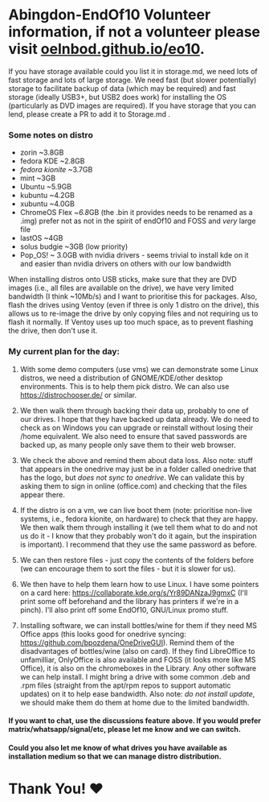 # Abingdon-EndOf10 Volunteer information, if not a volunteer please visit [oelnbod.github.io/eo10](oelnbod.github.io/eo10).
If you have storage available could you list it in storage.md, we need lots of fast storage and lots of large storage.
We need fast (but slower potentially) storage to facilitate backup of data (which may be required) and fast storage (ideally USB3+, but USB2 does work) for installing the OS (particularly as DVD images are required). If you have storage that you can lend, please create a PR to add it to Storage.md .

### Some notes on distro
- zorin ~3.8GB
- fedora KDE ~2.8GB
- *fedora kionite* ~3.7GB
- mint ~3GB
- Ubuntu ~5.9GB
- kubuntu ~4.2GB
- xubuntu ~4.0GB
- ChromeOS Flex ~*6.8*GB (the .bin it provides needs to be renamed as a .img) prefer not as not in the spirit of endOf10 and FOSS and *very* large file
- lastOS ~4GB 
- solus budgie ~3GB (low priority)
- Pop_OS! ~ 3.0GB with nvidia drivers - seems trivial to install kde on it and easier than nvidia drivers on others with our low bandwidth

When installing distros onto USB sticks, make sure that they are DVD images (i.e., all files are available on the drive), we have very limited bandwidth (I think ~10Mb/s) and I want to prioritise this for packages. Also, flash the drives using Ventoy (even if three is only 1 distro on the drive), this allows us to re-image the drive by only copying files and not requiring us to flash it normally. If Ventoy uses up too much space, as to prevent flashing the drive, then don't use it. 

### My current plan for the day:
1. With some demo computers (use vms) we can demonstrate some Linux distros, we need a distribution of GNOME/KDE/other desktop environments. This is to help them pick distro. We can also use https://distrochooser.de/ or similar.
    
3. We then walk them through backing their data up, probably to one of our drives. I hope that they have backed up data already. We do need to check as on Windows you can upgrade or reinstall without losing their /home equivalent. We also need to ensure that saved passwords are backed up, as many people only save them to their web browser.
4. We check the above and remind them about data loss. Also note: stuff that appears in the onedrive may just be in a folder called onedrive that has the logo, but *does not sync to onedrive*. We can validate this by asking them to sign in online (office.com) and checking that the files appear there.
   
6. If the distro is on a vm, we can live boot them (note: prioritise non-live systems, i.e., fedora kionite, on hardware) to check that they are happy. We then walk them through installing it (we tell them what to do and not us do it - I know that they probably won't do it again, but the inspiration is important). I recommend that they use the same password as before.
   
8.  We can then restore files - just copy the contents of the folders before (we can encourage them to sort the files - but it is slower for us).
   
10.  We then have to help them learn how to use Linux. I have some pointers on a card here: https://collaborate.kde.org/s/Yr89DANzaJ9gmxC (I'll print some off beforehand and the library has printers if we're in a pinch). I'll also print off some EndOf10, GNU/Linux promo stuff.
    
12.  Installing software, we can install bottles/wine for them if they need MS Office apps (this looks good for onedrive syncing: https://github.com/bpozdena/OneDriveGUI). Remind them of the disadvantages of bottles/wine (also on card). If they find LibreOffice to unfamilliar, OnlyOffice is also available and FOSS (it looks more like MS Office), it is also on the chromeboxes in the Library. Any other software we can help install. I might bring a drive with some common .deb and .rpm files (straight from the apt/rpm repos to support automatic updates) on it to help ease bandwidth. Also note: *do not install update*, we should make them do them at home due to the limited bandwidth.
    

#### If you want to chat, use the discussions feature above. If you would prefer matrix/whatsapp/signal/etc, please let me know and we can switch.
#### Could you also let me know of what drives you have available as installation medium so that we can manage distro distribution. 


# Thank You! ❤️
